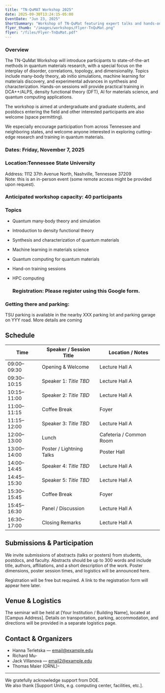 ```yaml
---
title: "TN-QuMAT Workshop 2025"
date: 2025-09-30T13:24:15-05:00
EventDate: "Jun 23, 2025"
ShortSummary: "Workshop of TN-QuMat featuring expert talks and hands-on sessions"
flyer_thumb: "/images/workshops/Flyer-TnQuMat.png"
flyer: "/files/Flyer-TnQuMat.pdf"
---
```


### Overview

The TN-QuMat Workshop will introduce participants to state-of-the-art methods in quantum materials research, with a special focus on the interplay of disorder, correlations, topology, and dimensionality. Topics include many-body theory, ab initio simulations, machine learning for materials discovery, and experimental advances in synthesis and characterization. Hands-on sessions will provide practical training in DCA++/ALPS, density functional theory (DFT), AI for materials science, and quantum computing applications.

The workshop is aimed at undergraduate and graduate students, and postdocs entering the field and other interested participants are also welcome (space permitting).

We especially encourage participation from across Tennessee and neighboring states, and welcome anyone interested in exploring cutting-edge research and training in quantum materials.

### Dates: Friday, November 7, 2025 
### Location:Tennessee State University
Address: 1112 37th Avenue North, Nashville, Tennessee 37209  
Note: this is an in-person event (some remote access might be provided upon request).
### Anticipated workshop capacity: 40 participants

### Topics
- Quantum many-body theory and simulation
- Introduction to density functional theory
- Synthesis and characterization of quantum materials
- Machine learning in materials science  
- Quantum computing for quantum materials
- Hand-on training sessions
- HPC computing

  ### Registration: Please register using this Google form. 

### Getting there and parking:
TSU parking is available in the nearby XXX parking lot and parking garage on YYY road.  More details are coming


## Schedule

| Time        | Speaker / Session Title                         | Location / Notes        |
|-------------|--------------------------------------------------|--------------------------|
| 09:00–09:30 | Opening & Welcome                                 | Lecture Hall A           |
| 09:30–10:15 | Speaker 1: *Title TBD*                            | Lecture Hall A           |
| 10:15–11:00 | Speaker 2: *Title TBD*                            | Lecture Hall A           |
| 11:00–11:15 | Coffee Break                                      | Foyer                     |
| 11:15–12:00 | Speaker 3: *Title TBD*                            | Lecture Hall A           |
| 12:00–13:00 | Lunch                                             | Cafeteria / Common Room   |
| 13:00–14:00 | Poster / Lightning Talks                          | Poster Hall               |
| 14:00–14:45 | Speaker 4: *Title TBD*                            | Lecture Hall A           |
| 14:45–15:30 | Speaker 5: *Title TBD*                            | Lecture Hall A           |
| 15:30–15:45 | Coffee Break                                      | Foyer                     |
| 15:45–16:30 | Panel / Discussion                                | Lecture Hall A           |
| 16:30–17:00 | Closing Remarks                                   | Lecture Hall A           |

## Submissions & Participation

We invite submissions of abstracts (talks or posters) from students, postdocs, and faculty. Abstracts should be up to 300 words and include title, authors, affiliations, and a short description of the work. Poster dimensions, poster session times, and logistics will be announced here.  

Registration will be free but required. A link to the registration form will appear here later.

## Venue & Logistics

The seminar will be held at [Your Institution / Building Name], located at [Campus Address]. Details on transportation, parking, accommodation, and directions will be provided in a separate logistics page.

## Contact & Organizers

- Hanna Terletska — email@example.edu  
- Richard Mu-
- Jack Villanova — email2@example.edu
- Thomas Maier (ORNL)-

---

We gratefully acknowledge support from DOE.  
We also thank [Support Units, e.g. computing center, facilities, etc.].  



